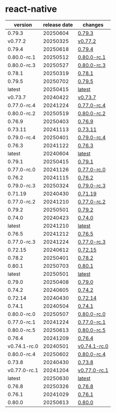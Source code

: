 # react-native	


|version|release date|changes|
|---|---|---|
|0.79.3|20250604|[0.79.3](./0.79.3-20250604.md)|
|v0.77.2|20250325|[v0.77.2](./v0.77.2-20250325.md)|
|0.79.4|20250618|[0.79.4](./0.79.4-20250618.md)|
|0.80.0-rc.1|20250512|[0.80.0-rc.1](./0.80.0-rc.1-20250512.md)|
|0.80.0-rc.3|20250527|[0.80.0-rc.3](./0.80.0-rc.3-20250527.md)|
|0.78.1|20250319|[0.78.1](./0.78.1-20250319.md)|
|0.79.5|20250702|[0.79.5](./0.79.5-20250702.md)|
|latest|20250415|[latest](./latest-20250415.md)|
|v0.73.7|20240422|[v0.73.7](./v0.73.7-20240422.md)|
|0.77.0-rc.4|20241224|[0.77.0-rc.4](./0.77.0-rc.4-20241224.md)|
|0.80.0-rc.2|20250519|[0.80.0-rc.2](./0.80.0-rc.2-20250519.md)|
|0.76.9|20250403|[0.76.9](./0.76.9-20250403.md)|
|0.73.11|20241113|[0.73.11](./0.73.11-20241113.md)|
|0.79.0-rc.4|20250401|[0.79.0-rc.4](./0.79.0-rc.4-20250401.md)|
|0.76.3|20241122|[0.76.3](./0.76.3-20241122.md)|
|latest|20240604|[latest](./latest-20240604.md)|
|0.79.1|20250415|[0.79.1](./0.79.1-20250415.md)|
|0.77.0-rc.0|20241126|[0.77.0-rc.0](./0.77.0-rc.0-20241126.md)|
|0.76.2|20241115|[0.76.2](./0.76.2-20241115.md)|
|0.79.0-rc.3|20250324|[0.79.0-rc.3](./0.79.0-rc.3-20250324.md)|
|0.71.19|20240430|[0.71.19](./0.71.19-20240430.md)|
|0.77.0-rc.2|20241210|[0.77.0-rc.2](./0.77.0-rc.2-20241210.md)|
|0.79.2|20250501|[0.79.2](./0.79.2-20250501.md)|
|0.74.0|20240423|[0.74.0](./0.74.0-20240423.md)|
|latest|20241210|[latest](./latest-20241210.md)|
|0.76.5|20241212|[0.76.5](./0.76.5-20241212.md)|
|0.77.0-rc.3|20241224|[0.77.0-rc.3](./0.77.0-rc.3-20241224.md)|
|0.72.15|20240612|[0.72.15](./0.72.15-20240612.md)|
|0.78.2|20250401|[0.78.2](./0.78.2-20250401.md)|
|0.80.1|20250703|[0.80.1](./0.80.1-20250703.md)|
|latest|20250501|[latest](./latest-20250501.md)|
|0.79.0|20250408|[0.79.0](./0.79.0-20250408.md)|
|0.74.2|20240605|[0.74.2](./0.74.2-20240605.md)|
|0.72.14|20240430|[0.72.14](./0.72.14-20240430.md)|
|0.74.1|20240504|[0.74.1](./0.74.1-20240504.md)|
|0.80.0-rc.0|20250507|[0.80.0-rc.0](./0.80.0-rc.0-20250507.md)|
|0.77.0-rc.1|20241224|[0.77.0-rc.1](./0.77.0-rc.1-20241224.md)|
|0.80.0-rc.5|20250613|[0.80.0-rc.5](./0.80.0-rc.5-20250613.md)|
|0.76.4|20241209|[0.76.4](./0.76.4-20241209.md)|
|v0.74.1-rc.0|20240501|[v0.74.1-rc.0](./v0.74.1-rc.0-20240501.md)|
|0.80.0-rc.4|20250602|[0.80.0-rc.4](./0.80.0-rc.4-20250602.md)|
|0.73.8|20240430|[0.73.8](./0.73.8-20240430.md)|
|v0.77.0-rc.1|20241204|[v0.77.0-rc.1](./v0.77.0-rc.1-20241204.md)|
|latest|20250630|[latest](./latest-20250630.md)|
|0.76.8|20250326|[0.76.8](./0.76.8-20250326.md)|
|0.76.1|20241029|[0.76.1](./0.76.1-20241029.md)|
|0.80.0|20250613|[0.80.0](./0.80.0-20250613.md)|
